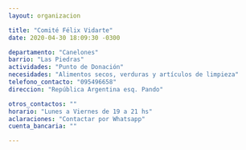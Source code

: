 ```yaml
---
layout: organizacion

title: "Comité Félix Vidarte"
date: 2020-04-30 18:09:30 -0300

departamento: "Canelones"
barrio: "Las Piedras"
actividades: "Punto de Donación"
necesidades: "Alimentos secos, verduras y artículos de limpieza"
telefono_contacto: "095496658"
direccion: "República Argentina esq. Pando"

otros_contactos: ""
horario: "Lunes a Viernes de 19 a 21 hs"
aclaraciones: "Contactar por Whatsapp"
cuenta_bancaria: ""

---
```

